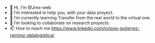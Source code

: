 - 👋 Hi, I’m @Jrex-web
- 👀 I’m interested in help you, with your data proyect.
- 🌱 I’m currently learning Transfer from the real world to the virtual one.
- 💞️ I’m looking to collaborate on research proyects. 
- 📫 How to reach me https://www.linkedin.com/in/jose-gutierrez-ramirez-datalogistica/

<!---
Jrex-web/Jrex-web is a ✨ special ✨ repository because its `README.md` (this file) appears on your GitHub profile.
You can click the Preview link to take a look at your changes.
--->
